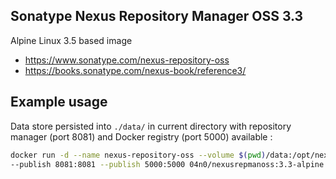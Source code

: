 ## Sonatype Nexus Repository Manager OSS 3.3

Alpine Linux 3.5 based image

*   https://www.sonatype.com/nexus-repository-oss
*   https://books.sonatype.com/nexus-book/reference3/

## Example usage

Data store persisted into ```./data/``` in current directory with repository manager (port 8081) and Docker registry (port 5000) available :

```bash
docker run -d --name nexus-repository-oss --volume $(pwd)/data:/opt/nexus-data \
--publish 8081:8081 --publish 5000:5000 04n0/nexusrepmanoss:3.3-alpine
```
